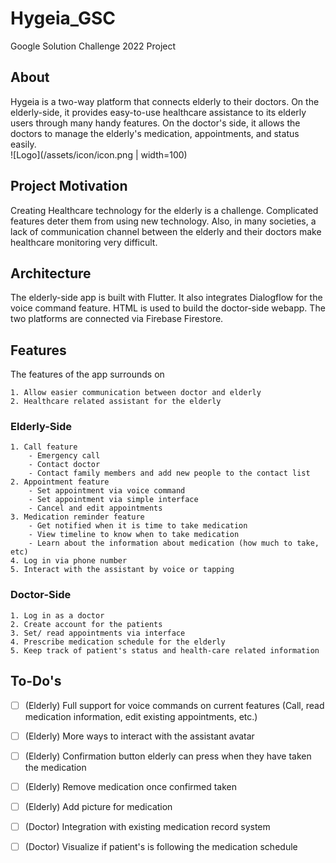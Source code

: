# Hygeia_GSC

Google Solution Challenge 2022 Project

## About
Hygeia is a two-way platform that connects elderly to their doctors. On the elderly-side, it provides easy-to-use healthcare assistance to its elderly users through many handy features. On the doctor's side, it allows the doctors to manage the elderly's medication, appointments, and status easily.
<br />
![Logo](/assets/icon/icon.png | width=100)


## Project Motivation
Creating Healthcare technology for the elderly is a challenge. Complicated features deter them from using new technology. Also, in many societies, a lack of communication channel between the elderly and their doctors make healthcare monitoring very difficult.

## Architecture
The elderly-side app is built with Flutter. It also integrates Dialogflow for the voice command feature. HTML is used to build the doctor-side webapp. The two platforms are connected via Firebase Firestore.

## Features
The features of the app surrounds on

    1. Allow easier communication between doctor and elderly
    2. Healthcare related assistant for the elderly
### Elderly-Side
    1. Call feature
        - Emergency call
        - Contact doctor
        - Contact family members and add new people to the contact list
    2. Appointment feature
        - Set appointment via voice command
        - Set appointment via simple interface
        - Cancel and edit appointments
    3. Medication reminder feature
        - Get notified when it is time to take medication
        - View timeline to know when to take medication
        - Learn about the information about medication (how much to take, etc)
    4. Log in via phone number
    5. Interact with the assistant by voice or tapping
### Doctor-Side
    1. Log in as a doctor
    2. Create account for the patients
    3. Set/ read appointments via interface
    4. Prescribe medication schedule for the elderly
    5. Keep track of patient's status and health-care related information
## To-Do's
- [ ] \(Elderly) Full support for voice commands on current features (Call, read medication information, edit existing appointments, etc.)
- [ ] \(Elderly) More ways to interact with the assistant avatar
- [ ] \(Elderly) Confirmation button elderly can press when they have taken the medication
- [ ] \(Elderly) Remove medication once confirmed taken
- [ ] \(Elderly) Add picture for medication
- [ ] \(Doctor) Integration with existing medication record system
- [ ] \(Doctor) Visualize if patient's is following the medication schedule

